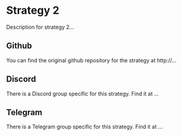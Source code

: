 # Strategy 2

Description for strategy 2...

## Github

You can find the original github repository for the strategy at http://...

## Discord

There is a Discord group specific for this strategy. Find it at ...

## Telegram

There is a Telegram group specific for this strategy. Find it at ...
